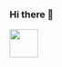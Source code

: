 ### Hi there 👋

<a href="https://www.linkedin.com/in/vin%C3%ADcius-bacellar-8b271a1b4/"><img width="50" src="https://image.flaticon.com/icons/png/512/61/61109.png"></img></a>

